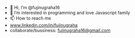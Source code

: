 - 👋 Hi, I’m @fujinugraha16
- 👀 I’m interested in programming and love Javascript family
- 📫 How to reach me 
- www.linkedin.com/in/fujinugraha
- collaborate/bussiness: fujinugraha16@gmail.com

<!---
fujinugraha16/fujinugraha16 is a ✨ special ✨ repository because its `README.md` (this file) appears on your GitHub profile.
You can click the Preview link to take a look at your changes.
--->
